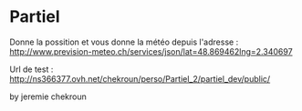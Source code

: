 # Partiel

Donne la possition et vous donne la météo depuis l'adresse : 
http://www.prevision-meteo.ch/services/json/lat=48.869462lng=2.340697

Url de test :
http://ns366377.ovh.net/chekroun/perso/Partiel_2/partiel_dev/public/


by jeremie chekroun
